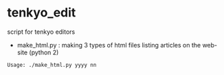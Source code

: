 # tenkyo_edit
script for tenkyo editors

* make_html.py : making 3 types of html files listing articles on the web-site (python 2)
```
Usage: ./make_html.py yyyy nn
```
